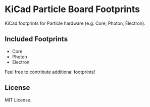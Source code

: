 # KiCad Particle Board Footprints

KiCad footprints for Particle hardware (e.g. Core, Photon, Electron).

## Included Footprints

- Core
- Photon
- Electron

Feel free to contribute additional footprints!

## License

MIT License.
